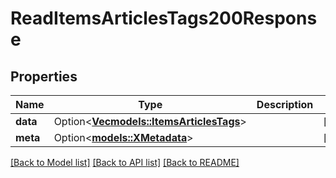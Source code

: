 # ReadItemsArticlesTags200Response

## Properties

Name | Type | Description | Notes
------------ | ------------- | ------------- | -------------
**data** | Option<[**Vec<models::ItemsArticlesTags>**](ItemsArticlesTags.md)> |  | [optional]
**meta** | Option<[**models::XMetadata**](x-metadata.md)> |  | [optional]

[[Back to Model list]](../README.md#documentation-for-models) [[Back to API list]](../README.md#documentation-for-api-endpoints) [[Back to README]](../README.md)


